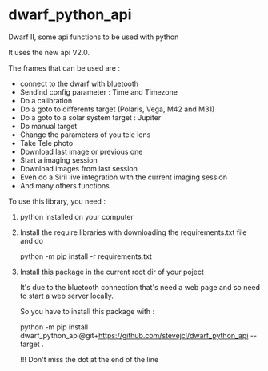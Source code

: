 # dwarf_python_api
Dwarf II, some api functions to be used with python

It uses the new api V2.0.

The frames that can be used are : 
- connect to the dwarf with bluetooth
- Sendind config parameter : Time and Timezone
- Do a calibration
- Do a goto to differents target (Polaris, Vega, M42 and M31)
- Do a goto to a solar system target : Jupiter
- Do manual target
- Change the parameters of you tele lens
- Take Tele photo
- Download last image or previous one
- Start a imaging session
- Download images from last session
- Even do a Siril live integration with the current imaging session
- And many others functions


To use this library, you need :

 1.  python installed on your computer

 2.  Install the require libraries with downloading the requirements.txt file and do
  
     python -m pip install -r requirements.txt

 3.  Install this package in the current root dir of your poject

     It's due to the bluetooth connection that's need a web page and so need to start a web server locally.

     So you have to install this package with :

     python -m pip install dwarf_python_api@git+https://github.com/stevejcl/dwarf_python_api --target .

 
     !!! Don't miss the dot at the end of the line

